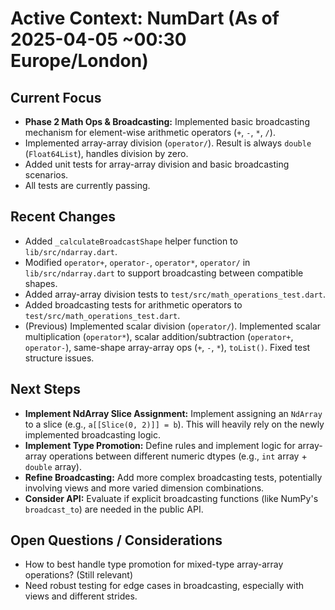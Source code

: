 # Active Context: NumDart (As of 2025-04-05 ~00:30 Europe/London)

## Current Focus

- **Phase 2 Math Ops &amp; Broadcasting:** Implemented basic broadcasting
  mechanism for element-wise arithmetic operators (`+`, `-`, `*`, `/`).
- Implemented array-array division (`operator/`). Result is always `double`
  (`Float64List`), handles division by zero.
- Added unit tests for array-array division and basic broadcasting scenarios.
- All tests are currently passing.

## Recent Changes

- Added `_calculateBroadcastShape` helper function to `lib/src/ndarray.dart`.
- Modified `operator+`, `operator-`, `operator*`, `operator/` in
  `lib/src/ndarray.dart` to support broadcasting between compatible shapes.
- Added array-array division tests to `test/src/math_operations_test.dart`.
- Added broadcasting tests for arithmetic operators to
  `test/src/math_operations_test.dart`.
- (Previous) Implemented scalar division (`operator/`). Implemented scalar
  multiplication (`operator*`), scalar addition/subtraction (`operator+`,
  `operator-`), same-shape array-array ops (`+`, `-`, `*`), `toList()`. Fixed
  test structure issues.

## Next Steps

- **Implement NdArray Slice Assignment:** Implement assigning an `NdArray` to a
  slice (e.g., `a[[Slice(0, 2)]] = b`). This will heavily rely on the newly
  implemented broadcasting logic.
- **Implement Type Promotion:** Define rules and implement logic for array-array
  operations between different numeric dtypes (e.g., `int` array + `double`
  array).
- **Refine Broadcasting:** Add more complex broadcasting tests, potentially
  involving views and more varied dimension combinations.
- **Consider API:** Evaluate if explicit broadcasting functions (like NumPy's
  `broadcast_to`) are needed in the public API.

## Open Questions / Considerations

- How to best handle type promotion for mixed-type array-array operations?
  (Still relevant)
- Need robust testing for edge cases in broadcasting, especially with views and
  different strides.
